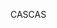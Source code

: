 <span data-ttu-id="7e4df-101">CAS</span><span class="sxs-lookup"><span data-stu-id="7e4df-101">CAS</span></span>